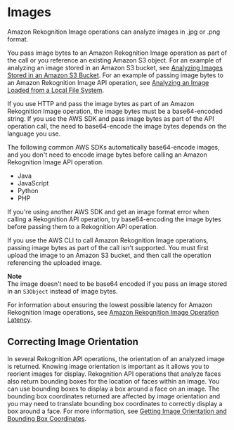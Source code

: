 # Images<a name="images-information"></a>

Amazon Rekognition Image operations can analyze images in \.jpg or \.png format\.

You pass image bytes to an Amazon Rekognition Image operation as part of the call or you reference an existing Amazon S3 object\. For an example of analyzing an image stored in an Amazon S3 bucket, see [Analyzing Images Stored in an Amazon S3 Bucket](images-s3.md)\. For an example of passing image bytes to an Amazon Rekognition Image API operation, see [Analyzing an Image Loaded from a Local File System](images-bytes.md)\.

If you use HTTP and pass the image bytes as part of an Amazon Rekognition Image operation, the image bytes must be a base64\-encoded string\. If you use the AWS SDK and pass image bytes as part of the API operation call, the need to base64\-encode the image bytes depends on the language you use\. 

The following common AWS SDKs automatically base64\-encode images, and you don't need to encode image bytes before calling an Amazon Rekognition Image API operation\.
+ Java
+ JavaScript
+ Python
+ PHP

If you're using another AWS SDK and get an image format error when calling a Rekognition API operation, try base64\-encoding the image bytes before passing them to a Rekognition API operation\.

If you use the AWS CLI to call Amazon Rekognition Image operations, passing image bytes as part of the call isn't supported\. You must first upload the image to an Amazon S3 bucket, and then call the operation referencing the uploaded image\.

**Note**  
The image doesn't need to be base64 encoded if you pass an image stored in an `S3Object` instead of image bytes\.

For information about ensuring the lowest possible latency for Amazon Rekognition Image operations, see [Amazon Rekognition Image Operation Latency](operation-latency.md)\. 

## Correcting Image Orientation<a name="images-image-orientation-correction"></a>

In several Rekognition API operations, the orientation of an analyzed image is returned\. Knowing image orientation is important as it allows you to reorient images for display\. Rekognition API operations that analyze faces also return bounding boxes for the location of faces within an image\. You can use bounding boxes to display a box around a face on an image\. The bounding box coordinates returned are affected by image orientation and you may need to translate bounding box coordinates to correctly display a box around a face\. For more information, see [Getting Image Orientation and Bounding Box Coordinates](images-orientation.md)\. 